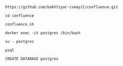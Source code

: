 `
https://github.com/bakhtiyar-ismayil/confluence.git
`

`
cd confluence
`

`
confluence.sh
`


`
docker exec -it postgres /bin/bash
`

`
su - postgres
`

`
psql
`

`
CREATE DATABASE postgres
`


